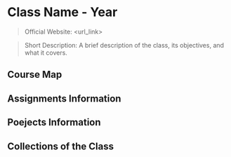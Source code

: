 # Class Name - Year 

> Official Website: <url_link>

> Short Description: A brief description of the class, its objectives, and what it covers.

## Course Map

## Assignments Information

## Poejects Information

## Collections of the Class
